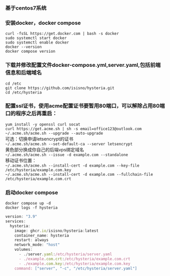 ### 基于centos7系统
### 安装docker，docker compose
`curl -fsSL https://get.docker.com | bash -s docker`  
`sudo systemctl start docker`  
`sudo systemctl enable docker`  
`docker --version`  
`docker compose version`  

### 下载并修改配置文件docker-compose.yml,server.yaml,包括前端信息和后端域名  
`cd /etc`  
`git clone https://github.com/isisno/hysteria.git`  
`cd /etc/hysteria`  

### 配置ssl证书，使用acme配置证书要暂用80端口，可以解除占用80端口的程序之后再重启：  
`yum install -y openssl curl socat`  
`curl https://get.acme.sh | sh -s email=office123@outlook.com`  
`~/.acme.sh/acme.sh --upgrade --auto-upgrade`  
可选：切换申请letsencrypt的证书  
`~/.acme.sh/acme.sh --set-default-ca --server letsencrypt`  
黄色部分换成你自己的后端vps绑定域名  
`~/.acme.sh/acme.sh --issue -d example.com --standalone`  
移动证书位置：  
`~/.acme.sh/acme.sh --install-cert -d example.com --key-file /etc/hysteria/example.com.key`  
`~/.acme.sh/acme.sh --install-cert -d example.com --fullchain-file /etc/hysteria/example.com.crt`  

### 启动docker compose  
`docker compose up -d`  
`docker logs -f hysteria`  

```javascript
version: "3.9"
services:
  hysteria:
    image: ghcr.io/isisno/hysteria:latest
    container_name: hysteria
    restart: always
    network_mode: "host"
    volumes:
      - ./server.yaml:/etc/hysteria/server.yaml
      - ./example.com.crt:/etc/hysteria/example.com.crt
      - ./example.com.key:/etc/hysteria/example.com.key
    command: ["server", "-c", "/etc/hysteria/server.yaml"]
```
